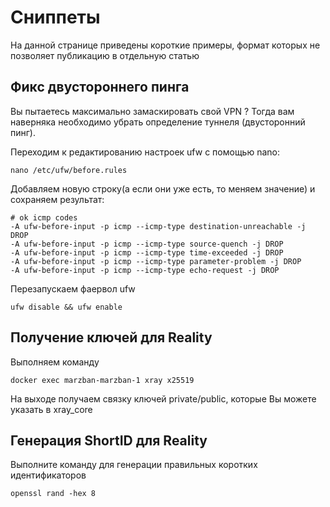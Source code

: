 # Сниппеты

На данной странице приведены короткие примеры, формат которых не позволяет публикацию в отдельную статью

## Фикс двустороннего пинга

Вы пытаетесь максимально замаскировать свой VPN ? Тогда вам наверняка необходимо убрать определение туннеля (двусторонний пинг).

Переходим к редактированию настроек ufw c помощью nano:

```
nano /etc/ufw/before.rules
```

Добавляем новую строку(а если они уже есть, то меняем значение) и сохраняем результат:

```
# ok icmp codes
-A ufw-before-input -p icmp --icmp-type destination-unreachable -j DROP
-A ufw-before-input -p icmp --icmp-type source-quench -j DROP
-A ufw-before-input -p icmp --icmp-type time-exceeded -j DROP
-A ufw-before-input -p icmp --icmp-type parameter-problem -j DROP
-A ufw-before-input -p icmp --icmp-type echo-request -j DROP
```

Перезапускаем фаервол ufw

```
ufw disable && ufw enable
```

## Получение ключей для Reality

Выполняем команду

```
docker exec marzban-marzban-1 xray x25519
```

На выходе получаем связку ключей private/public, которые Вы можете указать в  xray\_core

## &#x20;Генерация ShortID для Reality

Выполните команду для генерации правильных коротких идентификаторов

```
openssl rand -hex 8
```
